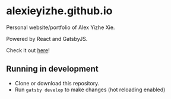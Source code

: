# alexieyizhe.github.io
Personal website/portfolio of Alex Yizhe Xie.

Powered by React and GatsbyJS.

Check it out [here](http://www.alexieyizhe.me)!

## Running in development
- Clone or download this repository.
- Run `gatsby develop` to make changes (hot reloading enabled)
